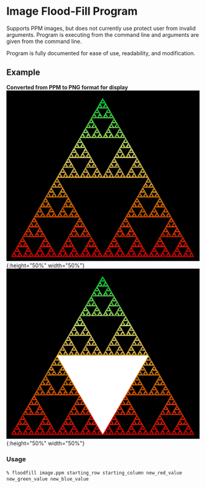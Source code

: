 # Image Flood-Fill Program
Supports PPM images, but does not currently use protect user from invalid
arguments.  Program is executing from the command line and arguments are given
from the command line.

Program is fully documented for ease of use, readability, and modification.

## Example
**Converted from PPM to PNG format for display**
![PPM Image of Fractal, Sierpensky's Triangle before Flood-Fill](Images/sierpinsky_before.png){:height="50%" width="50%"}
![PPM Image of Fractal, Sierpensky's Triangle after Flood-Fill](Images/sierpinsky_after.png){:height="50%" width="50%"}

### Usage
```
% floodfill image.ppm starting_row starting_column new_red_value new_green_value new_blue_value
```
